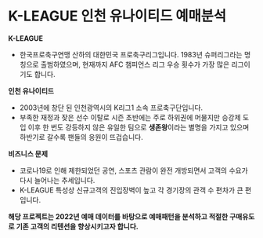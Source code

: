 # K-LEAGUE 인천 유나이티드 예매분석
**K-LEAGUE**
- 한국프로축구연맹 산하의 대한민국 프로축구리그입니다. 1983년 슈퍼리그라는 명칭으로 출범하였으며, 현재까지 AFC 챔피언스 리그 우승 횟수가 가장 많은 리그이기도 합니다.

**인천 유나이티드**
- 2003년에 창단 된 인천광역시의 K리그1 소속 프로축구단입니다.
- 부족한 재정과 잦은 선수 이탈로 시즌 초반에는 주로 하위권에 머물지만 승강제 도입 이후 한 번도 강등하지 않은 유일한 팀으로 **생존왕**이라는 별명을 가지고 있으며 하반기로 갈수록 팬들의 응원이 뜨겁습니다.

**비즈니스 문제**
- 코로나19로 인해 제한되었던 공연, 스포츠 관람이 완전 개방되면서 고객의 수요가 다시 늘어나는 추세입니다.    
- K-LEAGUE 특성상 신규고객의 진입장벽이 높고 각 경기장의 관객 수 편차가 큰 편입니다.

**해당 프로젝트는 2022년 예매 데이터를 바탕으로 예매패턴을 분석하고 적절한 구매유도로 기존 고객의 리텐션을 향상시키고자 합니다.**
